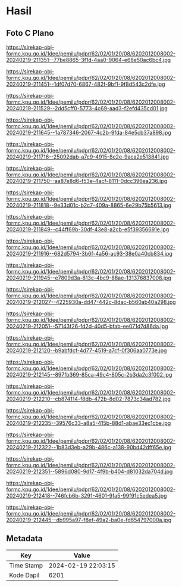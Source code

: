 # Hasil

## Foto C Plano

https://sirekap-obj-formc.kpu.go.id/1dee/pemilu/pdpr/62/02/01/20/08/6202012008002-20240219-211351--77be8865-3f1d-4aa0-9064-e68e50ac6bc4.jpg

https://sirekap-obj-formc.kpu.go.id/1dee/pemilu/pdpr/62/02/01/20/08/6202012008002-20240219-211451--1df07d70-6867-482f-9bf1-9f8d543c2dfe.jpg

https://sirekap-obj-formc.kpu.go.id/1dee/pemilu/pdpr/62/02/01/20/08/6202012008002-20240219-211529--2dd5cff0-5773-4c69-aad3-f2efd435cd01.jpg

https://sirekap-obj-formc.kpu.go.id/1dee/pemilu/pdpr/62/02/01/20/08/6202012008002-20240219-211645--1a787346-2067-4c2b-9fda-84e5cb37a898.jpg

https://sirekap-obj-formc.kpu.go.id/1dee/pemilu/pdpr/62/02/01/20/08/6202012008002-20240219-211716--25092dab-a7c9-4915-8e2e-9aca2e513841.jpg

https://sirekap-obj-formc.kpu.go.id/1dee/pemilu/pdpr/62/02/01/20/08/6202012008002-20240219-211750--aa87e8d6-f53e-4acf-8111-0dcc396ea236.jpg

https://sirekap-obj-formc.kpu.go.id/1dee/pemilu/pdpr/62/02/01/20/08/6202012008002-20240219-211818--9e33d01c-b2c7-409a-8865-6e29b75b5613.jpg

https://sirekap-obj-formc.kpu.go.id/1dee/pemilu/pdpr/62/02/01/20/08/6202012008002-20240219-211849--c44ff69b-30df-43e8-a2cb-e5f39356691e.jpg

https://sirekap-obj-formc.kpu.go.id/1dee/pemilu/pdpr/62/02/01/20/08/6202012008002-20240219-211916--682d5794-3b6f-4a56-ac93-38e0a40cb834.jpg

https://sirekap-obj-formc.kpu.go.id/1dee/pemilu/pdpr/62/02/01/20/08/6202012008002-20240219-211945--e7809d3a-813c-4bc9-88ae-131376837008.jpg

https://sirekap-obj-formc.kpu.go.id/1dee/pemilu/pdpr/62/02/01/20/08/6202012008002-20240219-212027--4225930a-dd47-442c-8dac-b560ab40a298.jpg

https://sirekap-obj-formc.kpu.go.id/1dee/pemilu/pdpr/62/02/01/20/08/6202012008002-20240219-212051--57143f26-fd2d-40d5-bfab-ee071d7d86da.jpg

https://sirekap-obj-formc.kpu.go.id/1dee/pemilu/pdpr/62/02/01/20/08/6202012008002-20240219-212120--b9abfdcf-4d77-4519-a7cf-0f306aa0773e.jpg

https://sirekap-obj-formc.kpu.go.id/1dee/pemilu/pdpr/62/02/01/20/08/6202012008002-20240219-212145--897fb369-85ca-49c4-805c-2b3da2c3f002.jpg

https://sirekap-obj-formc.kpu.go.id/1dee/pemilu/pdpr/62/02/01/20/08/6202012008002-20240219-212210--cb874114-f8db-472b-8d02-7873c34ad782.jpg

https://sirekap-obj-formc.kpu.go.id/1dee/pemilu/pdpr/62/02/01/20/08/6202012008002-20240219-212235--39576c33-a8a5-415b-88d1-abae33ec1cbe.jpg

https://sirekap-obj-formc.kpu.go.id/1dee/pemilu/pdpr/62/02/01/20/08/6202012008002-20240219-212322--1b83d3eb-a29b-486c-a138-90bd42dff65e.jpg

https://sirekap-obj-formc.kpu.go.id/1dee/pemilu/pdpr/62/02/01/20/08/6202012008002-20240219-212351--5896d080-9d17-4f9b-b404-d81032da704d.jpg

https://sirekap-obj-formc.kpu.go.id/1dee/pemilu/pdpr/62/02/01/20/08/6202012008002-20240219-212418--746fcb6b-3291-4601-9fa5-99f91c5edea5.jpg

https://sirekap-obj-formc.kpu.go.id/1dee/pemilu/pdpr/62/02/01/20/08/6202012008002-20240219-212445--db995a97-f8ef-49a2-ba0e-fd654797000a.jpg


## Metadata

| Key        | Value               |
| ---------- | ------------------- |
| Time Stamp | 2024-02-19 22:03:15 |
| Kode Dapil | 6201                |



